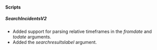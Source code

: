 
#### Scripts
##### SearchIncidentsV2
- Added support for parsing relative timeframes in the *fromdate* and *todate* arguments.
- Added the *searchresultslabel* argument.
